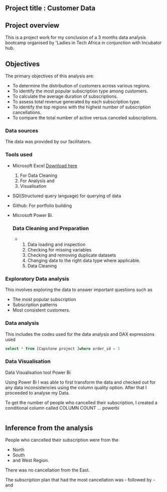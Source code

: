 
## Project title : Customer Data
## Project overview 
This is a project work for my conclusion of a 3 months data analysis bootcamp organised by 'Ladies in Tech Africa in conjunction with Incubator hub.

## Objectives 

The primary objectives of this analysis are:
- To determine the distribution of customers across various regions.
- To identify the most popular subscription type among customers.
- To calculate the average duration of subscriptions.
- To assess total revenue generated by each subscription type.
- To identify the top regions with the highest number of subscription cancellations.
- To compare the total number of active versus canceled subscriptions.
### Data sources 
The data was provided by our facilitators.
### Tools used
- Microsoft Excel [Download here](https://www.Microsoft.com)
  1)  For Data Cleaning
  2)  For Analysis and
  3)  Visualisation 
- SQl(Structured query language) for querying of data 
- Github: For portfolio building 
- Microsoft Power Bi.

  ### Data Cleaning and Preparation
   - 1) Data loading and inspection
     2) Checking for missing variables
     3) Checking and removing duplicate datasets
     4) Changing data to the right data type where applicable.
     5) Data  Cleaning
### Exploratory Data analysis 
This involves exploring the data to answer important questions such as
- The most popular subscription 
- Subscription patterns
- Most consistent customers. 

### Data analysis 
This includes the codes used for the data analysis and DAX expressions used
 ~~~ SQL
select * from [Capstone project ]where order_id = 3
~~~
 
### Data Visualisation 
Data Visualisation tool Power Bi 

Using Power Bi I was able to first transform the data and checked out for any data inconsistencies using the column quality option. After that I proceeded to analyse my Data.

To get the number of people who cancelled their subscription,  I created a conditional column called COLUMN COUNT ... 
powerbi
~~~ Cancelled TRUE =1 Else 0
~~~

## Inference from the analysis 
People who cancelled their subscription were from the
- North
- South
- and West Region.

There was no cancellation from the East.

The subscription plan that had the most cancellation was - followed by - and


 
